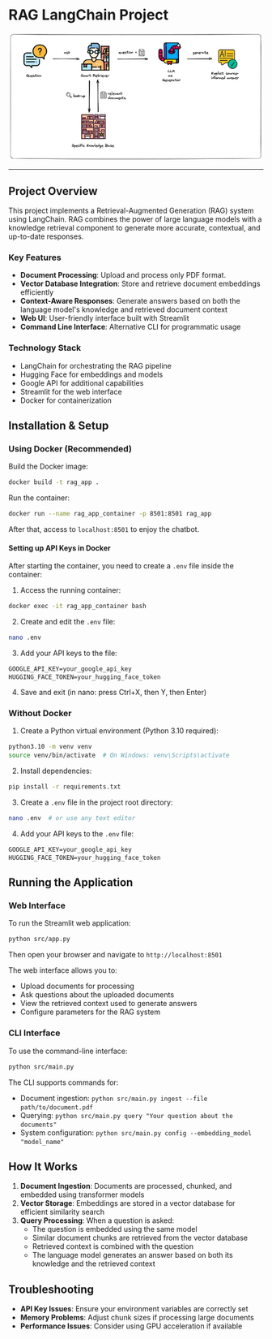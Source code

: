 # RAG LangChain Project

![Background](background.png)

---
## Project Overview

This project implements a Retrieval-Augmented Generation (RAG) system using LangChain. RAG combines the power of large language models with a knowledge retrieval component to generate more accurate, contextual, and up-to-date responses.

### Key Features

- **Document Processing**: Upload and process only PDF format.
- **Vector Database Integration**: Store and retrieve document embeddings efficiently
- **Context-Aware Responses**: Generate answers based on both the language model's knowledge and retrieved document context
- **Web UI**: User-friendly interface built with Streamlit
- **Command Line Interface**: Alternative CLI for programmatic usage

### Technology Stack

- LangChain for orchestrating the RAG pipeline
- Hugging Face for embeddings and models
- Google API for additional capabilities
- Streamlit for the web interface
- Docker for containerization

## Installation & Setup

### Using Docker (Recommended)

Build the Docker image:
```bash
docker build -t rag_app .
```

Run the container:
```bash
docker run --name rag_app_container -p 8501:8501 rag_app
```

After that, access to `localhost:8501` to enjoy the chatbot.

#### Setting up API Keys in Docker

After starting the container, you need to create a `.env` file inside the container:

1. Access the running container:
```bash
docker exec -it rag_app_container bash
```

2. Create and edit the `.env` file:
```bash
nano .env
```

3. Add your API keys to the file:
```
GOOGLE_API_KEY=your_google_api_key
HUGGING_FACE_TOKEN=your_hugging_face_token
```

4. Save and exit (in nano: press Ctrl+X, then Y, then Enter)

### Without Docker

1. Create a Python virtual environment (Python 3.10 required):
```bash
python3.10 -m venv venv
source venv/bin/activate  # On Windows: venv\Scripts\activate
```

2. Install dependencies:
```bash
pip install -r requirements.txt
```

3. Create a `.env` file in the project root directory:
```bash
nano .env  # or use any text editor
```

4. Add your API keys to the `.env` file:
```
GOOGLE_API_KEY=your_google_api_key
HUGGING_FACE_TOKEN=your_hugging_face_token
```

## Running the Application

### Web Interface
To run the Streamlit web application:
```bash
python src/app.py
```
Then open your browser and navigate to `http://localhost:8501`

The web interface allows you to:
- Upload documents for processing
- Ask questions about the uploaded documents
- View the retrieved context used to generate answers
- Configure parameters for the RAG system

### CLI Interface
To use the command-line interface:
```bash
python src/main.py
```

The CLI supports commands for:
- Document ingestion: `python src/main.py ingest --file path/to/document.pdf`
- Querying: `python src/main.py query "Your question about the documents"`
- System configuration: `python src/main.py config --embedding_model "model_name"`

## How It Works

1. **Document Ingestion**: Documents are processed, chunked, and embedded using transformer models
2. **Vector Storage**: Embeddings are stored in a vector database for efficient similarity search
3. **Query Processing**: When a question is asked:
   - The question is embedded using the same model
   - Similar document chunks are retrieved from the vector database
   - Retrieved context is combined with the question
   - The language model generates an answer based on both its knowledge and the retrieved context

## Troubleshooting

- **API Key Issues**: Ensure your environment variables are correctly set
- **Memory Problems**: Adjust chunk sizes if processing large documents
- **Performance Issues**: Consider using GPU acceleration if available